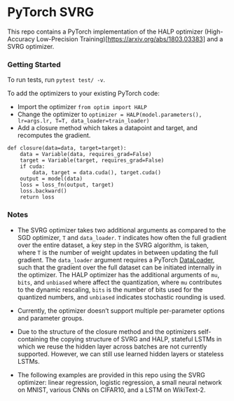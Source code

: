 PyTorch SVRG
==============
This repo contains a PyTorch implementation of the HALP optimizer (High-Accuracy Low-Precision Training)[https://arxiv.org/abs/1803.03383] and a SVRG optimizer.

### Getting Started

To run tests, run `pytest test/ -v`.

To add the optimizers to your existing PyTorch code:

- Import the optimizer
`from optim import HALP`
- Change the optimizer to `optimizer = HALP(model.parameters(), lr=args.lr, T=T, data_loader=train_loader)`
- Add a closure method which takes a datapoint and target, and recomputes the gradient.

```
def closure(data=data, target=target):
	data = Variable(data, requires_grad=False)
	target = Variable(target, requires_grad=False)
    if cuda:
        data, target = data.cuda(), target.cuda()
    output = model(data)
    loss = loss_fn(output, target)
    loss.backward()
    return loss
 ```

###  Notes

* The SVRG optimizer takes two additional arguments as compared to the SGD optimizer, `T` and `data_loader`. `T` indicates how often the full gradient over the entire dataset, a key step in the SVRG algorithm, is taken, where `T` is the number of weight updates in between updating the full gradient. The `data_loader` argument requires a PyTorch [DataLoader](http://pytorch.org/docs/master/data.html#torch.utils.data.DataLoader), such that the gradient over the full dataset can be initiated internally in the optimizer. The HALP optimizer has the additional arguments of `mu`, `bits`, and `unbiased` where affect the quantization, where `mu` contributes to the dynamic rescaling, `bits` is the number of bits used for the quantized numbers, and `unbiased` indicates stochastic rounding is used.

* Currently, the optimizer doesn’t support multiple per-parameter options and parameter groups.

* Due to the structure of the closure method and the optimizers self-containing the copying structure of SVRG and HALP, stateful LSTMs in which we reuse the hidden layer across batches are not currently supported. However, we can still use learned hidden layers or stateless LSTMs.

* The following examples are provided in this repo using the SVRG optimizer: linear regression, logistic regression, a small neural network on MNIST, various CNNs on CIFAR10, and a LSTM on WikiText-2.